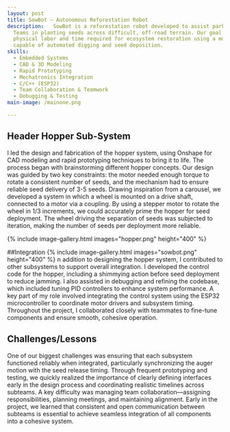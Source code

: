```yaml
---
layout: post
title: SowBot – Autonomous Reforestation Robot
description:   SowBot is a reforestation robot developed to assist park rangers and conservation
  Teams in planting seeds across difficult, off-road terrain. Our goal was to reduce the
  physical labor and time required for ecosystem restoration using a modular, robust robot
  capable of automated digging and seed deposition.
skills: 
  - Embedded Systems
  - CAD & 3D Modeling
  - Rapid Prototyping
  - Mechatronics Integration
  - C/C++ (ESP32)
  - Team Collaboration & Teamwork
  - Debugging & Testing
main-image: /mainone.png

---
```

## Header Hopper Sub-System  
I led the design and fabrication of the hopper system, using Onshape for CAD modeling and rapid prototyping techniques to bring it to life. The process began with brainstorming different hopper concepts. Our design was guided by two key constraints: the motor needed enough torque to rotate a consistent number of seeds, and the mechanism had to ensure reliable seed delivery of 3-5 seeds. Drawing inspiration from a carousel, we developed a system in which a wheel is mounted on a drive shaft, connected to a motor via a coupling. By using a stepper motor to rotate the wheel in 1/3 increments, we could accurately prime the hopper for seed deployment. The wheel driving the separation of seeds was subjected to iteration, making the number of seeds per deployment more reliable. 

{% include image-gallery.html images="hopper.png" height="400" %} 

##Integration 
{% include image-gallery.html images="sowbot.png" height="400" %}
n addition to designing the hopper system, I contributed to other subsystems to support overall integration. I developed the control code for the hopper, including a shimmying action before seed deployment to reduce jamming. I also assisted in debugging and refining the codebase, which included tuning PID controllers to enhance system performance. A key part of my role involved integrating the control system using the ESP32 microcontroller to coordinate motor drivers and subsystem timing. Throughout the project, I collaborated closely with teammates to fine-tune components and ensure smooth, cohesive operation.

## Challenges/Lessons
 One of our biggest challenges was ensuring that each subsystem functioned reliably when 
integrated, particularly synchronizing the auger motion with the seed release timing. Through 
frequent prototyping and testing, we quickly realized the importance of clearly defining 
interfaces early in the design process and coordinating realistic timelines across subteams. 
A key difficulty was managing team collaboration—assigning responsibilities, planning meetings,
and maintaining alignment. Early in the project, we learned that consistent and open communication 
between subteams is essential to achieve seamless integration of all components into a cohesive system.



